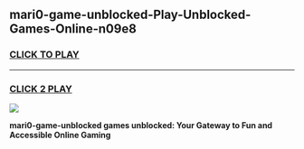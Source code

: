 
## mari0-game-unblocked-Play-Unblocked-Games-Online-n09e8
<h3>
<a href="https://premium76.site?title=mari0-game-unblocked&ref=25A">CLICK TO PLAY</a></h3>
<hr>

<h3>
<a href="https://premium76.site?title=mari0-game-unblocked&ref=25A">CLICK 2 PLAY</a>
  
</h3>

<a href="https://premium76.site?title=mari0-game-unblocked&ref=25A"><img src="https://clearcache.store/games.png"></a>


**mari0-game-unblocked games unblocked: Your Gateway to Fun and Accessible Online Gaming**
